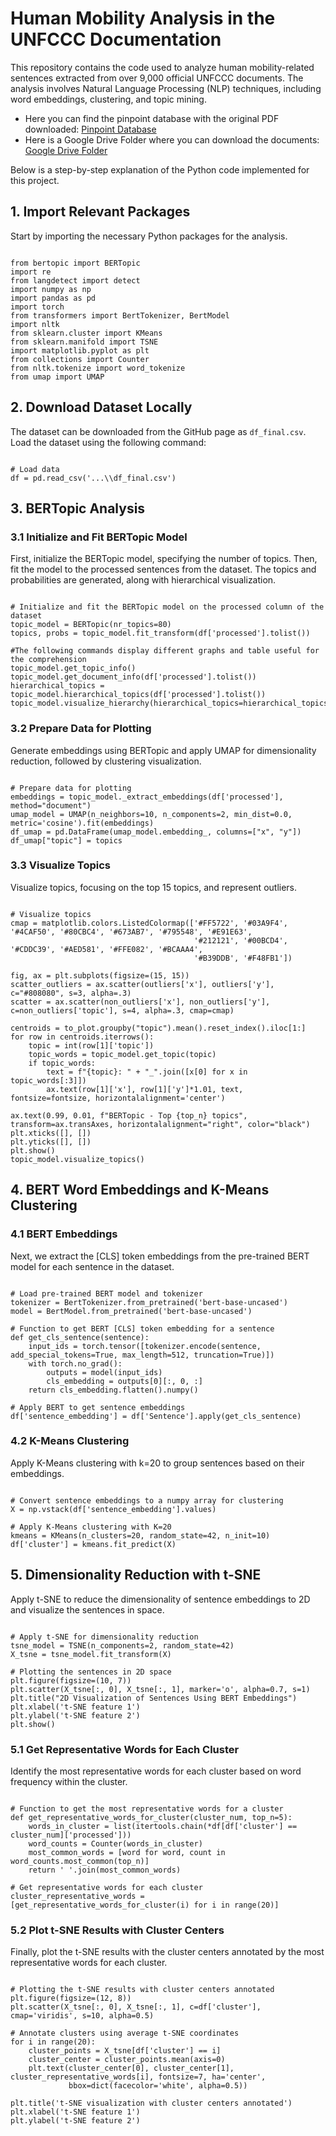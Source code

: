 <!DOCTYPE html>
<html lang="en">
<head>
    <meta charset="UTF-8">
    <meta name="viewport" content="width=device-width, initial-scale=1.0">
</head>
<body>

<h1> Human Mobility Analysis in the UNFCCC Documentation</h1>

<p>This repository contains the code used to analyze human mobility-related sentences extracted from over 9,000 official UNFCCC documents. The analysis involves Natural Language Processing (NLP) techniques, including word embeddings, clustering, and topic mining.</p>

<ul>
  <li>Here you can find the pinpoint database with the original PDF downloaded: <a href="https://journaliststudio.google.com/pinpoint/search?collection=b498f56be9c75e07&utm_source=collection_share_link">Pinpoint Database</a></li>
  <li>Here is a Google Drive Folder where you can download the documents: <a href="https://drive.google.com/drive/folders/1mAyZk5G5-eC081sFoHKMJJCQqEOGX5vM?usp=drive_link">Google Drive Folder</a></li>
</ul>

<p>Below is a step-by-step explanation of the Python code implemented for this project.</p>


<h2>1. Import Relevant Packages</h2>

<p>Start by importing the necessary Python packages for the analysis.</p>

<pre><code>
from bertopic import BERTopic
import re
from langdetect import detect
import numpy as np
import pandas as pd
import torch
from transformers import BertTokenizer, BertModel
import nltk
from sklearn.cluster import KMeans
from sklearn.manifold import TSNE
import matplotlib.pyplot as plt
from collections import Counter
from nltk.tokenize import word_tokenize
from umap import UMAP
</code></pre>

<h2>2. Download Dataset Locally</h2>

<p>The dataset can be downloaded from the GitHub page as <code>df_final.csv</code>. Load the dataset using the following command:</p>

<pre><code>
# Load data
df = pd.read_csv('...\\df_final.csv')
</code></pre>

<h2>3. BERTopic Analysis</h2>

<h3>3.1 Initialize and Fit BERTopic Model</h3>
<p>First, initialize the BERTopic model, specifying the number of topics. Then, fit the model to the processed sentences from the dataset. The topics and probabilities are generated, along with hierarchical visualization.</p>

<pre><code>
# Initialize and fit the BERTopic model on the processed column of the dataset
topic_model = BERTopic(nr_topics=80)
topics, probs = topic_model.fit_transform(df['processed'].tolist())

#The following commands display different graphs and table useful for the comprehension
topic_model.get_topic_info()
topic_model.get_document_info(df['processed'].tolist())
hierarchical_topics = topic_model.hierarchical_topics(df['processed'].tolist())
topic_model.visualize_hierarchy(hierarchical_topics=hierarchical_topics)
</code></pre>

<h3>3.2 Prepare Data for Plotting</h3>
<p>Generate embeddings using BERTopic and apply UMAP for dimensionality reduction, followed by clustering visualization.</p>

<pre><code>
# Prepare data for plotting
embeddings = topic_model._extract_embeddings(df['processed'], method="document")
umap_model = UMAP(n_neighbors=10, n_components=2, min_dist=0.0, metric='cosine').fit(embeddings)
df_umap = pd.DataFrame(umap_model.embedding_, columns=["x", "y"])
df_umap["topic"] = topics
</code></pre>

<h3>3.3 Visualize Topics</h3>
<p>Visualize topics, focusing on the top 15 topics, and represent outliers.</p>

<pre><code>
# Visualize topics
cmap = matplotlib.colors.ListedColormap(['#FF5722', '#03A9F4', '#4CAF50', '#80CBC4', '#673AB7', '#795548', '#E91E63', 
                                         '#212121', '#00BCD4', '#CDDC39', '#AED581', '#FFE082', '#BCAAA4', 
                                         '#B39DDB', '#F48FB1'])

fig, ax = plt.subplots(figsize=(15, 15))
scatter_outliers = ax.scatter(outliers['x'], outliers['y'], c="#808080", s=3, alpha=.3)
scatter = ax.scatter(non_outliers['x'], non_outliers['y'], c=non_outliers['topic'], s=4, alpha=.3, cmap=cmap)

centroids = to_plot.groupby("topic").mean().reset_index().iloc[1:]
for row in centroids.iterrows():
    topic = int(row[1]['topic'])
    topic_words = topic_model.get_topic(topic)
    if topic_words:
        text = f"{topic}: " + "_".join([x[0] for x in topic_words[:3]])
        ax.text(row[1]['x'], row[1]['y']*1.01, text, fontsize=fontsize, horizontalalignment='center')

ax.text(0.99, 0.01, f"BERTopic - Top {top_n} topics", transform=ax.transAxes, horizontalalignment="right", color="black")
plt.xticks([], [])
plt.yticks([], [])
plt.show()
topic_model.visualize_topics()
</code></pre>

<h2>4. BERT Word Embeddings and K-Means Clustering</h2>

<h3>4.1 BERT Embeddings</h3>
<p>Next, we extract the [CLS] token embeddings from the pre-trained BERT model for each sentence in the dataset.</p>

<pre><code>
# Load pre-trained BERT model and tokenizer
tokenizer = BertTokenizer.from_pretrained('bert-base-uncased')
model = BertModel.from_pretrained('bert-base-uncased')

# Function to get BERT [CLS] token embedding for a sentence
def get_cls_sentence(sentence):
    input_ids = torch.tensor([tokenizer.encode(sentence, add_special_tokens=True, max_length=512, truncation=True)])
    with torch.no_grad():
        outputs = model(input_ids)
        cls_embedding = outputs[0][:, 0, :]
    return cls_embedding.flatten().numpy()

# Apply BERT to get sentence embeddings
df['sentence_embedding'] = df['Sentence'].apply(get_cls_sentence)
</code></pre>

<h3>4.2 K-Means Clustering</h3>
<p>Apply K-Means clustering with k=20 to group sentences based on their embeddings.</p>

<pre><code>
# Convert sentence embeddings to a numpy array for clustering
X = np.vstack(df['sentence_embedding'].values)

# Apply K-Means clustering with K=20
kmeans = KMeans(n_clusters=20, random_state=42, n_init=10)
df['cluster'] = kmeans.fit_predict(X)
</code></pre>

<h2>5. Dimensionality Reduction with t-SNE</h2>

<p>Apply t-SNE to reduce the dimensionality of sentence embeddings to 2D and visualize the sentences in space.</p>

<pre><code>
# Apply t-SNE for dimensionality reduction
tsne_model = TSNE(n_components=2, random_state=42)
X_tsne = tsne_model.fit_transform(X)

# Plotting the sentences in 2D space
plt.figure(figsize=(10, 7))
plt.scatter(X_tsne[:, 0], X_tsne[:, 1], marker='o', alpha=0.7, s=1)
plt.title("2D Visualization of Sentences Using BERT Embeddings")
plt.xlabel('t-SNE feature 1')
plt.ylabel('t-SNE feature 2')
plt.show()
</code></pre>

<h3>5.1 Get Representative Words for Each Cluster</h3>
<p>Identify the most representative words for each cluster based on word frequency within the cluster.</p>

<pre><code>
# Function to get the most representative words for a cluster
def get_representative_words_for_cluster(cluster_num, top_n=5):
    words_in_cluster = list(itertools.chain(*df[df['cluster'] == cluster_num]['processed']))
    word_counts = Counter(words_in_cluster)
    most_common_words = [word for word, count in word_counts.most_common(top_n)]
    return ' '.join(most_common_words)

# Get representative words for each cluster
cluster_representative_words = [get_representative_words_for_cluster(i) for i in range(20)]
</code></pre>

<h3>5.2 Plot t-SNE Results with Cluster Centers</h3>
<p>Finally, plot the t-SNE results with the cluster centers annotated by the most representative words for each cluster.</p>

<pre><code>
# Plotting the t-SNE results with cluster centers annotated
plt.figure(figsize=(12, 8))
plt.scatter(X_tsne[:, 0], X_tsne[:, 1], c=df['cluster'], cmap='viridis', s=10, alpha=0.5)

# Annotate clusters using average t-SNE coordinates
for i in range(20):
    cluster_points = X_tsne[df['cluster'] == i]
    cluster_center = cluster_points.mean(axis=0)
    plt.text(cluster_center[0], cluster_center[1], cluster_representative_words[i], fontsize=7, ha='center', 
             bbox=dict(facecolor='white', alpha=0.5))

plt.title('t-SNE visualization with cluster centers annotated')
plt.xlabel('t-SNE feature 1')
plt.ylabel('t-SNE feature 2')

